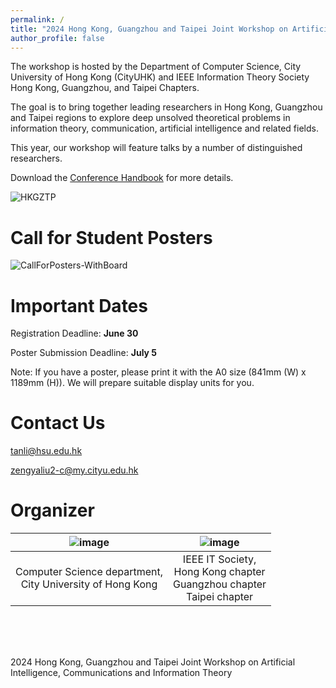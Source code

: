 ```yaml
---
permalink: /
title: "2024 Hong Kong, Guangzhou and Taipei Joint Workshop on Artificial Intelligence, Communications and Information Theory (AICIT2024)"
author_profile: false
---
```



The workshop is hosted by the Department of Computer Science, City University of Hong Kong (CityUHK) and IEEE Information Theory Society Hong Kong, Guangzhou, and Taipei Chapters. 

The goal is to bring together leading researchers in Hong Kong, Guangzhou and Taipei regions to explore deep unsolved theoretical problems in information theory, communication, artificial intelligence and related fields.

This year, our workshop will feature talks by a number of distinguished researchers.

Download the [Conference Handbook](https://qr61.cn/on1kVO/qEEeE5A) for more details.

![HKGZTP](https://github.com/HKGZTP/HKGZTP.github.io/assets/167737479/d215d194-3a83-4045-b44e-2514861bff60)

Call for Student Posters
=====
![CallForPosters-WithBoard](https://github.com/user-attachments/assets/93ff4602-1215-459a-923f-35aaadb250af)


Important Dates
=====

Registration Deadline: <strong> June 30 </strong>

Poster Submission Deadline: <strong> July 5 </strong>

Note: If you have a poster, please print it with the A0 size (841mm (W) x 1189mm (H)). We will prepare suitable display units for you.

Contact Us
=====

tanli@hsu.edu.hk

zengyaliu2-c@my.cityu.edu.hk

Organizer
=====

|![image](https://github.com/HKGZTP/HKGZTP.github.io/assets/167737479/7139a1c8-4699-4e6a-839b-c03d1a3af410) | ![image](https://github.com/HKGZTP/HKGZTP.github.io/assets/167737479/6d2ee4ec-2412-4e2c-a8ff-6e328fdf5258) |
|------------------------------------------------------------------------------------------------------------|------------------------------------------------------------------------------------------------------------|
| <center>Computer Science department, <br> City University of Hong Kong</center>                            | <center>IEEE IT Society, <br> Hong Kong chapter <br> Guangzhou chapter <br> Taipei chapter</center>         |



<br /><br /><br />


2024 Hong Kong, Guangzhou and Taipei Joint Workshop on Artificial Intelligence, Communications and Information Theory




